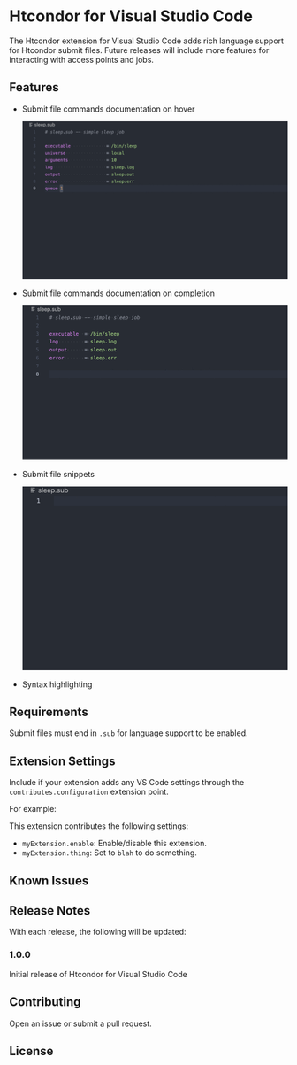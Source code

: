 # Htcondor for Visual Studio Code

The Htcondor extension for Visual Studio Code adds rich language support for Htcondor submit files. Future releases will include more features for interacting with access points and jobs.

## Features

- Submit file commands documentation on hover

  ![On Hover](images/hover.gif)

- Submit file commands documentation on completion

  ![On Completion](images/completion.gif)

- Submit file snippets

  ![Snippets](images/snippets.gif)

- Syntax highlighting

## Requirements

Submit files must end in `.sub` for language support to be enabled.

## Extension Settings

Include if your extension adds any VS Code settings through the `contributes.configuration` extension point.

For example:

This extension contributes the following settings:

* `myExtension.enable`: Enable/disable this extension.
* `myExtension.thing`: Set to `blah` to do something.

## Known Issues

## Release Notes

With each release, the following will be updated:

### 1.0.0

Initial release of Htcondor for Visual Studio Code


## Contributing

Open an issue or submit a pull request.

## License
